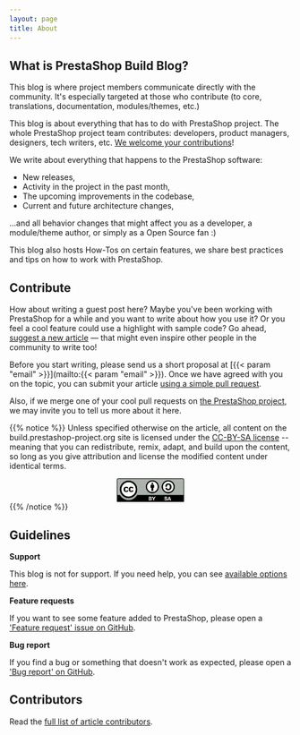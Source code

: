 ```yaml
---
layout: page
title: About
---
```


## What is PrestaShop Build Blog?

This blog is where project members communicate directly with the community. It's especially targeted at those who contribute (to core, translations, documentation, modules/themes, etc.)

This blog is about everything that has to do with PrestaShop project. The whole PrestaShop project team contributes: developers, product managers, designers, tech writers, etc. [We welcome your contributions](#contribute)!

We write about everything that happens to the PrestaShop software:

* New releases,
* Activity in the project in the past month,
* The upcoming improvements in the codebase, 
* Current and future architecture changes, 

...and all behavior changes that might affect you as a developer, a module/theme author, or simply as a Open Source fan :)

This blog also hosts How-Tos on certain features, we share best practices and tips on how to work with PrestaShop.

## Contribute

How about writing a guest post here? Maybe you've been working with PrestaShop for a while and you want to write about how you use it? Or you feel a cool feature could use a highlight with sample code? Go ahead, [suggest a new article](https://build.prestashop-project.org/howtos/misc/how-to-write-on-this-blog/) — that might even inspire other people in the community to write too!

Before you start writing, please send us a short proposal at [{{< param "email" >}}](mailto:{{< param "email" >}}). Once we have agreed with you on the topic, you can submit your article [using a simple pull request](https://github.com/PrestaShop/prestashop.github.io).

Also, if we merge one of your cool pull requests on [the PrestaShop project](http://github.com/PrestaShop/PrestaShop), we may invite you to tell us more about it here.

{{% notice %}}
Unless specified otherwise on the article, all content on the build.prestashop-project.org site is licensed under the [CC-BY-SA license](https://creativecommons.org/licenses/by-sa/4.0/) -- meaning that you can redistribute, remix, adapt, and build upon the content, so long as you give attribution and license the modified content under identical terms.

<img alt="CC-BY-SA" src="/assets/images/theme/cc-by-sa.png"  width="120" style="margin-right:auto;margin-left:auto;display:block;" />
{{% /notice %}}

## Guidelines

**Support**

This blog is not for support. If you need help, you can see [available options here](https://www.prestashop-project.org/support/).

**Feature requests**

If you want to see some feature added to PrestaShop, please open a ['Feature request' issue on GitHub](https://github.com/PrestaShop/PrestaShop/issues/new?template=feature_request.md).

**Bug report**

If you find a bug or something that doesn't work as expected, please open a ['Bug report' on GitHub](https://github.com/PrestaShop/PrestaShop/issues/new?template=bug_report.md).


## Contributors

Read the [full list of article contributors](/authors/).
